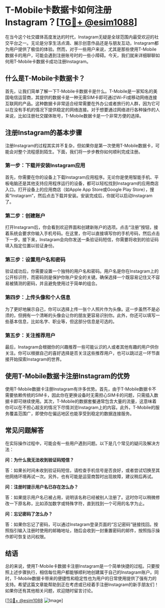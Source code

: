 # T-Mobile卡数据卡如何注册Instagram？[[TG💪+ @esim1088](https://t.me/s/esim1088)]

在当今这个社交媒体高度发达的时代，Instagram无疑是全球范围内最受欢迎的社交平台之一。无论是分享生活点滴、展示创意作品还是与朋友互动，Instagram都为用户提供了极佳的体验。然而，对于一些用户来说，尤其是那些使用T-Mobile数据卡的用户，可能会遇到注册账号时的一些小障碍。今天，我们就来详细聊聊如何用T-Mobile卡数据卡成功注册Instagram。

## 什么是T-Mobile卡数据卡？

首先，让我们简单了解一下T-Mobile卡数据卡是什么。T-Mobile是一家知名的美国电信运营商，其提供的数据卡是一种无需SIM卡即可通过Wi-Fi或移动网络连接互联网的产品。这种数据卡非常适合经常需要在外办公或者旅行的人群，因为它可以在没有手机的情况下提供稳定的网络连接。对于想要通过网络进行各种操作的人来说，比如注册社交媒体账号，T-Mobile数据卡是一个非常方便的选择。

## 注册Instagram的基本步骤

注册Instagram的过程其实并不复杂，但如果你是第一次使用T-Mobile数据卡，可能会对整个流程感到陌生。下面，我们将一步步教你如何顺利完成注册。

### 第一步：下载并安装Instagram应用

首先，你需要在你的设备上下载Instagram应用程序。无论你是使用智能手机、平板电脑还是其他支持应用程序运行的设备，都可以轻松找到Instagram的应用商店入口。打开设备上的应用商店（如Apple App Store或Google Play Store），搜索“Instagram”，然后点击下载并安装。安装完成后，你就可以启动Instagram了。

### 第二步：创建账户

打开Instagram后，你会看到欢迎界面和创建新账户的选项。点击“注册”按钮，接着系统会要求你输入手机号码。在这里，你可以直接填写你的手机号码，然后点击下一步。接下来，Instagram会向你发送一条验证码短信，你需要将收到的验证码填入指定位置以验证身份。

### 第三步：设置用户名和密码

验证成功后，你需要设置一个独特的用户名和密码。用户名是你在Instagram上的公开标识符，而密码则是保护你账户安全的关键。确保选择一个既容易记住又不容易被猜测的密码，并且避免使用过于简单的组合。

### 第四步：上传头像和个人信息

为了更好地展示自己，你可以选择上传一张个人照片作为头像。这一步虽然不是必须的，但拥有一个清晰的头像会让你的朋友更容易识别你。此外，你还可以填写一些基本信息，比如名字、职业等，但这部分信息是可选的。

### 第五步：关注推荐用户

最后，Instagram会根据你的兴趣推荐一些可能认识的人或者其他有趣的用户供你关注。你可以根据自己的喜好选择是否关注这些推荐用户，也可以跳过这一环节直接开始探索Instagram的世界。

## 使用T-Mobile数据卡注册Instagram的优势

使用T-Mobile数据卡注册Instagram有许多优势。首先，由于T-Mobile数据卡不需要依赖传统的SIM卡，因此你在更换设备时无需担心SIM卡的问题，只需插入数据卡即可继续使用。其次，T-Mobile的数据套餐通常包含大量的流量，这意味着你可以在不担心超支的情况下尽情浏览Instagram上的内容。此外，T-Mobile的服务覆盖范围广，即使你在偏远地区也能享受到稳定的数据连接服务。

## 常见问题解答

在实际操作过程中，可能会有一些用户遇到问题。以下是几个常见的疑问及解决方法：

**问：为什么我无法收到验证码短信？**

答：如果长时间未收到验证码短信，请检查手机信号是否良好，或者尝试切换至其他网络环境再试一次。另外，也有可能是运营商暂时出现故障，建议稍后再试。

**问：注册时提示用户名已存在怎么办？**

答：如果提示用户名已被占用，说明该名称已经被别人注册了。这时你可以稍微修改一下原名称，比如添加数字或特殊字符，直到找到一个可用的名字为止。

**问：忘记密码了怎么办？**

答：如果你忘记了密码，可以通过Instagram登录页面的“忘记密码”链接找回。按照指引输入注册时使用的邮箱地址，随后会收到一封重置密码的邮件，按照指示操作即可恢复访问权限。

## 结语

总的来说，使用T-Mobile卡数据卡注册Instagram是一个简单快捷的过程。只要按照上述步骤执行，相信每位用户都能够顺利地创建属于自己的Instagram账户。同时，T-Mobile数据卡带来的便捷性和稳定性也为用户的日常使用提供了强有力的支持。希望这篇文章能帮助到正在考虑或已经着手注册Instagram的新手朋友们！如果你还有其他相关问题，欢迎随时留言讨论。

[[TG💪+ @esim1088](https://t.me/s/esim1088) ![Image](https://i.postimg.cc/4NQfJmqS/Snipaste-2025-05-13-00-14-12.png)]
